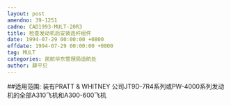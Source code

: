 ```yaml
---
layout: post
amendno: 39-1251
cadno: CAD1993-MULT-20R3
title: 检查发动机后安装连杆组件
date: 1994-07-29 00:00:00 +0800
effdate: 1994-07-29 00:00:00 +0800
tag: MULT
categories: 民航华东管理局适航处
author: 薛平贝
---
```


##适用范围:
装有PRATT & WHITNEY 公司JT9D-7R4系列或PW-4000系列发动机的全部A310飞机和A300-600飞机


